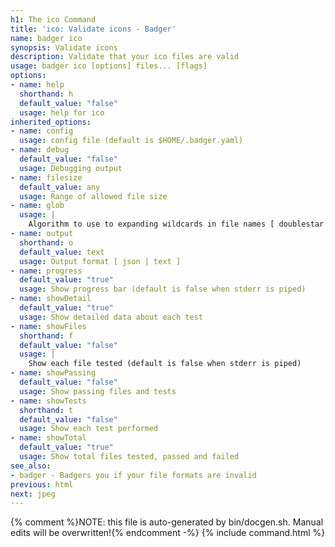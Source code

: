 ```yaml
---
h1: The ico Command
title: 'ico: Validate icons - Badger'
name: badger ico
synopsis: Validate icons
description: Validate that your ico files are valid
usage: badger ico [options] files... [flags]
options:
- name: help
  shorthand: h
  default_value: "false"
  usage: help for ico
inherited_options:
- name: config
  usage: config file (default is $HOME/.badger.yaml)
- name: debug
  default_value: "false"
  usage: Debugging output
- name: filesize
  default_value: any
  usage: Range of allowed file size
- name: glob
  usage: |
    Algorithm to use to expanding wildcards in file names [ doublestar | golang | none ]
- name: output
  shorthand: o
  default_value: text
  usage: Output format [ json | text ]
- name: progress
  default_value: "true"
  usage: Show progress bar (default is false when stderr is piped)
- name: showDetail
  default_value: "true"
  usage: Show detailed data about each test
- name: showFiles
  shorthand: f
  default_value: "false"
  usage: |
    Show each file tested (default is false when stderr is piped)
- name: showPassing
  default_value: "false"
  usage: Show passing files and tests
- name: showTests
  shorthand: t
  default_value: "false"
  usage: Show each test performed
- name: showTotal
  default_value: "true"
  usage: Show total files tested, passed and failed
see_also:
- badger - Badgers you if your file formats are invalid
previous: html
next: jpeg
---
```

{% comment %}NOTE: this file is auto-generated by bin/docgen.sh.  Manual edits will be overwritten!{% endcomment -%}
{% include command.html %}
